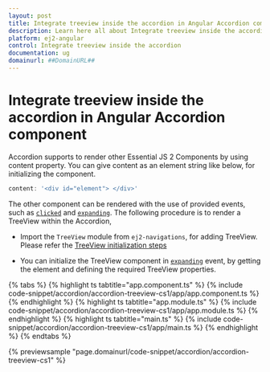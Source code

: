 ```yaml
---
layout: post
title: Integrate treeview inside the accordion in Angular Accordion component | Syncfusion
description: Learn here all about Integrate treeview inside the accordion in Syncfusion Angular Accordion component of Syncfusion Essential JS 2 and more.
platform: ej2-angular
control: Integrate treeview inside the accordion 
documentation: ug
domainurl: ##DomainURL##
---
```


# Integrate treeview inside the accordion in Angular Accordion component

Accordion supports to render other Essential JS 2 Components by using content property.
You can give content as an element string like below, for initializing the component.

```js
content: '<div id="element"> </div>'
```

The other component can be rendered with the use of provided events, such as [`clicked`](https://ej2.syncfusion.com/angular/documentation/api/accordion#clicked) and [`expanding`](https://ej2.syncfusion.com/angular/documentation/api/accordion#expanding).
The following procedure is to render a TreeView within the Accordion,

* Import the `TreeView` module from `ej2-navigations`, for adding TreeView. Please refer the [TreeView initialization steps](../../../treeview/getting-started.html)

* You can initialize the TreeView component in [`expanding`](https://ej2.syncfusion.com/angular/documentation/api/accordion#expanding) event,
by getting the element and defining the required TreeView properties.

{% tabs %}
{% highlight ts tabtitle="app.component.ts" %}
{% include code-snippet/accordion/accordion-treeview-cs1/app/app.component.ts %}
{% endhighlight %}
{% highlight ts tabtitle="app.module.ts" %}
{% include code-snippet/accordion/accordion-treeview-cs1/app/app.module.ts %}
{% endhighlight %}
{% highlight ts tabtitle="main.ts" %}
{% include code-snippet/accordion/accordion-treeview-cs1/app/main.ts %}
{% endhighlight %}
{% endtabs %}
  
{% previewsample "page.domainurl/code-snippet/accordion/accordion-treeview-cs1" %}
